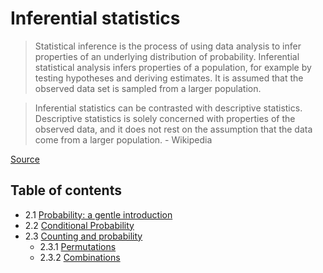 # Inferential statistics

> Statistical inference is the process of using data analysis to infer properties of an underlying distribution of probability. Inferential statistical analysis infers properties of a population, for example by testing hypotheses and deriving estimates. It is assumed that the observed data set is sampled from a larger population.

> Inferential statistics can be contrasted with descriptive statistics. Descriptive statistics is solely concerned with properties of the observed data, and it does not rest on the assumption that the data come from a larger population. - Wikipedia

[Source](https://en.wikipedia.org/wiki/Statistical_inference)

## Table of contents

- 2.1 [Probability: a gentle introduction](./2_1_0_probability_intro.ipynb)
- 2.2 [Conditional Probability](./2_2_0_conditional_probability.ipynb)
- 2.3 [Counting and probability](./2_3_0_counting_and_probability.ipynb)
  - 2.3.1 [Permutations](./2_3_1_permutations.ipynb)
  - 2.3.2 [Combinations](./2_3_2_combinations.ipynb)
